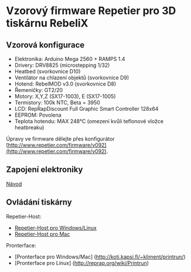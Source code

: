 # Vzorový firmware Repetier pro 3D tiskárnu RebeliX 

## Vzorová konfigurace

* Elektronika: Arduino Mega 2560 + RAMPS 1.4
* Drivery: DRV8825 (microstepping 1/32)
* Heatbed (svorkovnice D10)
* Ventilátor na chlazení objektů (svorkovnice D9)
* Hotend: RebelMOD v3.0 (svorkovnice D8)
* Řemeničky: GT2/20
* Motory: X,Y,Z (SX17-1003), E (SX17-1005)
* Termistory: 100k NTC, Beta = 3950
* LCD: RepRapDiscount Full Graphic Smart Controller 128x64
* EEPROM: Povolena
* Teplota hotendu: MAX 248°C (omezení kvůli teflonové vložce heatbreaku)

Úpravy ve firmware dělejte přes konfigurátor [http://www.repetier.com/firmware/v092](http://www.repetier.com/firmware/v092).

## Zapojení elektroniky

[Návod](http://reprap4u.cz/navod-na-stavbu-3d-tiskarny-rebelix/)

## Ovládání tiskárny

Repetier-Host:

* [Repetier-Host pro Windows/Linux](http://www.repetier.com/download/)
* [Repetier-Host pro Mac](http://www.repetier.com/download/)

Pronterface:

* [Pronterface pro Windows/Mac] (http://koti.kapsi.fi/~kliment/printrun/)
* [Pronterface pro Linux] (http://reprap.org/wiki/Printrun)